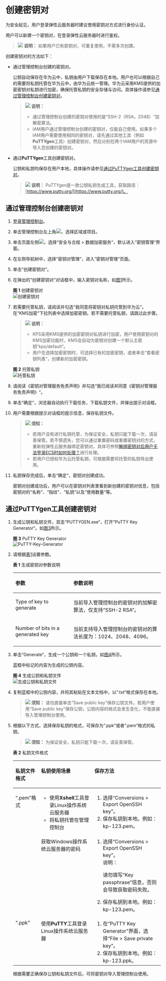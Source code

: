 # 创建密钥对<a name="dew_01_0034"></a>

为安全起见，用户登录弹性云服务器时建议使用密钥对方式进行身份认证。

用户可以新建一个密钥对，在登录弹性云服务器时进行鉴权。

>![](public_sys-resources/icon-note.gif) **说明：** 
>如果用户已有密钥对，可重复使用，不需多次创建。

创建密钥对的方法如下：

-   通过管理控制台创建的密钥对。

    公钥自动保存在华为云中，私钥由用户下载保存在本地。用户也可以根据自己的需要将私钥托管在华为云中，由华为云统一管理。华为云采用KMS提供的加密密钥对私钥进行加密，确保托管私钥的安全存储与访问。具体操作请参见[通过管理控制台创建密钥对](#section5800650145317)。

    >![](public_sys-resources/icon-note.gif) **说明：** 
    >-   通过管理控制台创建的密钥对使用的是“SSH-2（RSA，2048）“加解密算法。
    >-   IAM用户通过管理控制台创建的密钥对，仅能自己使用。如果多个IAM用户需要使用相同的密钥对，请先通过其他工具（例如**PuTTYgen**工具）创建密钥对，然后分别在两个IAM用户的资源中导入您创建的密钥对。

-   通过**PuTTYgen**工具创建密钥对。

    公钥和私钥均保存在用户本地，具体操作请参见[通过PuTTYgen工具创建密钥对](#section3621887515920)。

    >![](public_sys-resources/icon-note.gif) **说明：** 
    >PuTTYgen是一款公钥私钥生成工具，获取路径：[https://www.putty.org/](https://www.putty.org/)。


## 通过管理控制台创建密钥对<a name="section5800650145317"></a>

1.  [登录管理控制台](https://console.huaweicloud.com)。
2.  单击管理控制台左上角![](figures/icon_region-12.png)，选择区域或项目。
3.  单击页面左侧![](figures/icon-servicelist-13.png)，选择“安全与合规  \>  数据加密服务“，默认进入“密钥管理“界面。
4.  在左侧导航树中，选择“密钥对管理“，进入“密钥对管理“页面。
5.  单击“创建密钥对“。
6.  在弹出的“创建密钥对“对话框中，输入密钥对名称，如[图1](#fig18001801152230)所示。

    **图 1**  创建密钥对<a name="fig18001801152230"></a>  
    ![](figures/创建密钥对.png "创建密钥对")

7.  若需要托管私钥，请阅读并勾选“我同意将密钥对私钥托管到华为云“。在“KMS加密“下拉列表中选择加密密钥。若不需要托管私钥，请跳过此步骤。

    >![](public_sys-resources/icon-note.gif) **说明：** 
    >-   KPS采用KMS提供的加密密钥对私钥进行加密，用户使用密钥对的KMS加密功能时，KMS会自动为密钥对创建一个默认主密钥“kps/default“。
    >-   用户在选择加密密钥时，可选择已有的加密密钥，或者单击“查看密钥列表“，创建新的加密密钥。

    **图 2**  托管私钥<a name="fig9474163381611"></a>  
    ![](figures/托管私钥.png "托管私钥")

8.  请阅读《密钥对管理服务免责声明》并勾选“我已阅读并同意《密钥对管理服务免责声明》“。
9.  单击“确定“，浏览器自动执行下载任务，下载私钥文件，并弹出提示对话框。
10. 用户需要根据提示对话框的提示信息，保存私钥文件。

    >![](public_sys-resources/icon-notice.gif) **须知：** 
    >-   若用户没有进行私钥托管，为保证安全，私钥只能下载一次，请妥善保管。若不慎遗失，您可以通过重置密码或重置密钥对的方式，重新给弹性云服务器绑定密钥对，具体可参照[解绑密钥对后用户无法登录ECS时如何处理？](https://support.huaweicloud.com/dew_faq/dew_01_0084.html)进行处理。
    >-   若用户已授权华为云托管私钥，可根据需要将托管的私钥导出使用。

11. 私钥保存完成后，单击“确定“，密钥对创建成功。

    密钥对创建成功后，用户可以在密钥对列表里看到新创建的密钥对信息，包括密钥对的“名称“、“指纹“、“私钥“以及“使用数量“等。


## 通过PuTTYgen工具创建密钥对<a name="section3621887515920"></a>

1.  生成公钥和私钥文件，双击“PUTTYGEN.exe“，打开“PuTTY Key Generator“。如[图3](#fig1028212177)所示。

    **图 3**  PuTTY Key Generator<a name="fig1028212177"></a>  
    ![](figures/PuTTY-Key-Generator.png "PuTTY-Key-Generator")

2.  请根据[表1](#table11561163013229)设置参数。

    **表 1**  生成密钥对参数说明

    <a name="table11561163013229"></a>
    <table><thead align="left"><tr id="row145601630192220"><th class="cellrowborder" valign="top" width="39.20792079207921%" id="mcps1.2.3.1.1"><p id="p8560630102218"><a name="p8560630102218"></a><a name="p8560630102218"></a>参数</p>
    </th>
    <th class="cellrowborder" valign="top" width="60.79207920792079%" id="mcps1.2.3.1.2"><p id="p55605307225"><a name="p55605307225"></a><a name="p55605307225"></a>参数说明</p>
    </th>
    </tr>
    </thead>
    <tbody><tr id="row156133019224"><td class="cellrowborder" valign="top" width="39.20792079207921%" headers="mcps1.2.3.1.1 "><p id="p05601430152217"><a name="p05601430152217"></a><a name="p05601430152217"></a>Type of key to generate</p>
    </td>
    <td class="cellrowborder" valign="top" width="60.79207920792079%" headers="mcps1.2.3.1.2 "><p id="p75614303222"><a name="p75614303222"></a><a name="p75614303222"></a>当前导入管理控制台的密钥对的加解密算法，仅支持<span class="parmvalue" id="parmvalue5560133012221"><a name="parmvalue5560133012221"></a><a name="parmvalue5560133012221"></a>“SSH-2 RSA”</span>。</p>
    </td>
    </tr>
    <tr id="row6561230202210"><td class="cellrowborder" valign="top" width="39.20792079207921%" headers="mcps1.2.3.1.1 "><p id="p1856113303223"><a name="p1856113303223"></a><a name="p1856113303223"></a>Number of bits in a generated key</p>
    </td>
    <td class="cellrowborder" valign="top" width="60.79207920792079%" headers="mcps1.2.3.1.2 "><p id="p1356133052219"><a name="p1356133052219"></a><a name="p1356133052219"></a>当前支持导入管理控制台的密钥对的算法长度为：1024、2048、4096。</p>
    </td>
    </tr>
    </tbody>
    </table>

3.  单击“Generate“，生成一个公钥和一个私钥，如[图4](#fig1513010103413)所示。

    蓝框中标记的内容为生成的公钥内容。

    **图 4**  生成公钥和私钥文件<a name="fig1513010103413"></a>  
    ![](figures/生成公钥和私钥文件.png "生成公钥和私钥文件")

4.  复制蓝框中的公钥内容，并将其粘贴在文本文档中，以“.txt“格式保存在本地。

    >![](public_sys-resources/icon-notice.gif) **须知：** 
    >请勿直接单击“Save public key“保存公钥文件。若用户使用“Save public key“保存公钥，公钥内容的格式会发生变化，不能直接导入管理控制台使用。

5.  根据以下方式，选择保存私钥的格式，可保存为“.ppk“或者“.pem“格式的私钥。

    >![](public_sys-resources/icon-notice.gif) **须知：** 
    >为保证安全，私钥只能下载一次，请妥善保管。

    **表 2**  私钥文件格式

    <a name="table444364153314"></a>
    <table><thead align="left"><tr id="row24419413336"><th class="cellrowborder" valign="top" width="13.531353135313532%" id="mcps1.2.4.1.1"><p id="p74412415335"><a name="p74412415335"></a><a name="p74412415335"></a>私钥文件格式</p>
    </th>
    <th class="cellrowborder" valign="top" width="38.28382838283828%" id="mcps1.2.4.1.2"><p id="p5441174133311"><a name="p5441174133311"></a><a name="p5441174133311"></a>私钥使用场景</p>
    </th>
    <th class="cellrowborder" valign="top" width="48.18481848184818%" id="mcps1.2.4.1.3"><p id="p24411242334"><a name="p24411242334"></a><a name="p24411242334"></a>保存方法</p>
    </th>
    </tr>
    </thead>
    <tbody><tr id="row1644117417331"><td class="cellrowborder" rowspan="2" valign="top" width="13.531353135313532%" headers="mcps1.2.4.1.1 "><p id="p34416418338"><a name="p34416418338"></a><a name="p34416418338"></a><span class="filepath" id="filepath114411413339"><a name="filepath114411413339"></a><a name="filepath114411413339"></a>“.pem”</span>格式</p>
    </td>
    <td class="cellrowborder" valign="top" width="38.28382838283828%" headers="mcps1.2.4.1.2 "><a name="ul164411446337"></a><a name="ul164411446337"></a><ul id="ul164411446337"><li>使用<strong id="b164412423314"><a name="b164412423314"></a><a name="b164412423314"></a>Xshell</strong>工具登录Linux操作系统云服务器</li><li>将私钥托管在管理控制台</li></ul>
    </td>
    <td class="cellrowborder" valign="top" width="48.18481848184818%" headers="mcps1.2.4.1.3 "><a name="ol16441841336"></a><a name="ol16441841336"></a><ol id="ol16441841336"><li>选择<span class="menucascade" id="menucascade114411842338"><a name="menucascade114411842338"></a><a name="menucascade114411842338"></a>“<span class="uicontrol" id="uicontrol1244144173313"><a name="uicontrol1244144173313"></a><a name="uicontrol1244144173313"></a>Conversions &gt; Export OpenSSH key</span>”</span>。</li><li>保存私钥到本地。例如：kp-123.pem。</li></ol>
    </td>
    </tr>
    <tr id="row1344212414333"><td class="cellrowborder" valign="top" headers="mcps1.2.4.1.1 "><p id="p20441114113310"><a name="p20441114113310"></a><a name="p20441114113310"></a>获取Windows操作系统云服务器的密码</p>
    </td>
    <td class="cellrowborder" valign="top" headers="mcps1.2.4.1.2 "><a name="ol1144215473315"></a><a name="ol1144215473315"></a><ol id="ol1144215473315"><li>选择<span class="menucascade" id="menucascade15442154153313"><a name="menucascade15442154153313"></a><a name="menucascade15442154153313"></a>“<span class="uicontrol" id="uicontrol154411244335"><a name="uicontrol154411244335"></a><a name="uicontrol154411244335"></a>Conversions &gt; Export OpenSSH key</span>”</span>。<div class="note" id="note184421648331"><a name="note184421648331"></a><a name="note184421648331"></a><span class="notetitle"> 说明： </span><div class="notebody"><p id="p14442114203319"><a name="p14442114203319"></a><a name="p14442114203319"></a>请勿填写<span class="parmname" id="parmname1244294183311"><a name="parmname1244294183311"></a><a name="parmname1244294183311"></a>“Key passphrase”</span>信息，否则会导致获取密码失败。</p>
    </div></div>
    </li><li>保存私钥到本地。例如：kp-123.pem。</li></ol>
    </td>
    </tr>
    <tr id="row1444274103318"><td class="cellrowborder" valign="top" width="13.531353135313532%" headers="mcps1.2.4.1.1 "><p id="p16442184133316"><a name="p16442184133316"></a><a name="p16442184133316"></a><span class="uicontrol" id="uicontrol1544217417339"><a name="uicontrol1544217417339"></a><a name="uicontrol1544217417339"></a>“.ppk”</span></p>
    </td>
    <td class="cellrowborder" valign="top" width="38.28382838283828%" headers="mcps1.2.4.1.2 "><p id="p844274153310"><a name="p844274153310"></a><a name="p844274153310"></a>使用<strong id="b16442242334"><a name="b16442242334"></a><a name="b16442242334"></a>PuTTY</strong>工具登录Linux操作系统云服务器</p>
    </td>
    <td class="cellrowborder" valign="top" width="48.18481848184818%" headers="mcps1.2.4.1.3 "><a name="ol114421748336"></a><a name="ol114421748336"></a><ol id="ol114421748336"><li>在<span class="uicontrol" id="uicontrol154428417339"><a name="uicontrol154428417339"></a><a name="uicontrol154428417339"></a>“PuTTY Key Generator”</span>界面，选择<span class="menucascade" id="menucascade184426413318"><a name="menucascade184426413318"></a><a name="menucascade184426413318"></a>“<span class="uicontrol" id="uicontrol344215433317"><a name="uicontrol344215433317"></a><a name="uicontrol344215433317"></a>File &gt; Save private key</span>”</span>。</li><li>保存私钥到本地。例如：kp-123.ppk。</li></ol>
    </td>
    </tr>
    </tbody>
    </table>

    根据需要正确保存公钥和私钥文件后，可将密钥对导入管理控制台使用。


